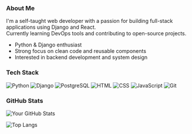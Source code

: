 ### About Me

I'm a self-taught web developer with a passion for building full-stack applications using Django and React.  
Currently learning DevOps tools and contributing to open-source projects.

- Python & Django enthusiast
- Strong focus on clean code and reusable components
- Interested in backend development and system design
### Tech Stack

![Python](https://img.shields.io/badge/Python-3776AB?style=flat&logo=python&logoColor=white)
![Django](https://img.shields.io/badge/Django-092E20?style=flat&logo=django&logoColor=white)
![PostgreSQL](https://img.shields.io/badge/PostgreSQL-4169E1?style=flat&logo=postgresql&logoColor=white)
![HTML](https://img.shields.io/badge/HTML5-E34F26?style=flat&logo=html5&logoColor=white)
![CSS](https://img.shields.io/badge/CSS3-1572B6?style=flat&logo=css3&logoColor=white)
![JavaScript](https://img.shields.io/badge/JavaScript-F7DF1E?style=flat&logo=javascript&logoColor=black)
![Git](https://img.shields.io/badge/Git-F05032?style=flat&logo=git&logoColor=white)
### GitHub Stats

![Your GitHub Stats](https://github-readme-stats.vercel.app/api?username=Matin-Am&show_icons=true&theme=radical)

![Top Langs](https://github-readme-stats.vercel.app/api/top-langs/?username=Matin-Am&layout=compact&theme=radical)
